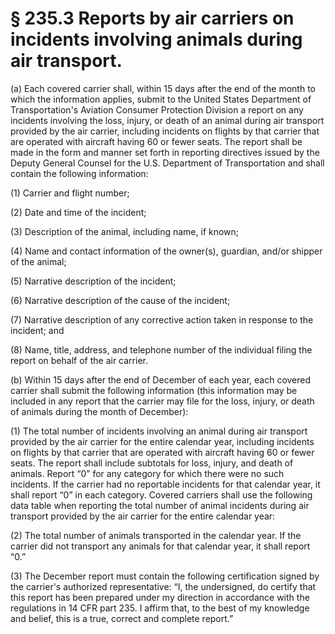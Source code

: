 # § 235.3   Reports by air carriers on incidents involving animals during air transport.

(a) Each covered carrier shall, within 15 days after the end of the month to which the information applies, submit to the United States Department of Transportation's Aviation Consumer Protection Division a report on any incidents involving the loss, injury, or death of an animal during air transport provided by the air carrier, including incidents on flights by that carrier that are operated with aircraft having 60 or fewer seats. The report shall be made in the form and manner set forth in reporting directives issued by the Deputy General Counsel for the U.S. Department of Transportation and shall contain the following information:


(1) Carrier and flight number;


(2) Date and time of the incident;


(3) Description of the animal, including name, if known;


(4) Name and contact information of the owner(s), guardian, and/or shipper of the animal;


(5) Narrative description of the incident;


(6) Narrative description of the cause of the incident;


(7) Narrative description of any corrective action taken in response to the incident; and


(8) Name, title, address, and telephone number of the individual filing the report on behalf of the air carrier.


(b) Within 15 days after the end of December of each year, each covered carrier shall submit the following information (this information may be included in any report that the carrier may file for the loss, injury, or death of animals during the month of December):


(1) The total number of incidents involving an animal during air transport provided by the air carrier for the entire calendar year, including incidents on flights by that carrier that are operated with aircraft having 60 or fewer seats. The report shall include subtotals for loss, injury, and death of animals. Report “0” for any category for which there were no such incidents. If the carrier had no reportable incidents for that calendar year, it shall report “0” in each category. Covered carriers shall use the following data table when reporting the total number of animal incidents during air transport provided by the air carrier for the entire calendar year:


(2) The total number of animals transported in the calendar year. If the carrier did not transport any animals for that calendar year, it shall report “0.”


(3) The December report must contain the following certification signed by the carrier's authorized representative: “I, the undersigned, do certify that this report has been prepared under my direction in accordance with the regulations in 14 CFR part 235. I affirm that, to the best of my knowledge and belief, this is a true, correct and complete report.”




